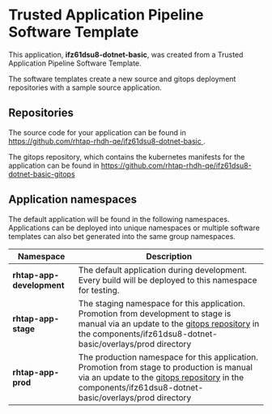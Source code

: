 # Trusted Application Pipeline Software Template

This application, **ifz61dsu8-dotnet-basic**, was created from a Trusted Application Pipeline Software Template.

The software templates create a new source and gitops deployment repositories with a sample source application. 

## Repositories

The source code for your application can be found in [https://github.com/rhtap-rhdh-qe/ifz61dsu8-dotnet-basic ](https://github.com/rhtap-rhdh-qe/ifz61dsu8-dotnet-basic ).
 
The gitops repository, which contains the kubernetes manifests for the application can be found in 
[https://github.com/rhtap-rhdh-qe/ifz61dsu8-dotnet-basic-gitops ](https://github.com/rhtap-rhdh-qe/ifz61dsu8-dotnet-basic-gitops ) 

## Application namespaces 

The default application will be found in the following namespaces. Applications can be deployed into unique namespaces or multiple software templates can also bet generated into the same group namespaces.  

|  Namespace   |  Description   |  
| -------- | -------- |   
| **rhtap-app-development** | The default application during development. Every build will be deployed to this namespace for testing. | 
| **rhtap-app-stage** | The staging namespace for this application. Promotion from development to stage is manual via an update to the [gitops repository](https://github.com/rhtap-rhdh-qe/ifz61dsu8-dotnet-basic-gitops ) in the components/ifz61dsu8-dotnet-basic/overlays/prod directory |  
| **rhtap-app-prod** | The production namespace for this application. Promotion from stage to production is manual via an update to the [gitops repository](https://github.com/rhtap-rhdh-qe/ifz61dsu8-dotnet-basic-gitops ) in the components/ifz61dsu8-dotnet-basic/overlays/prod directory | 